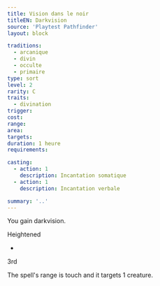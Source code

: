 ```yaml
---
title: Vision dans le noir
titleEN: Darkvision
source: 'Playtest Pathfinder'
layout: block

traditions:
  - arcanique
  - divin
  - occulte
  - primaire
type: sort
level: 2
rarity: C
traits:
  - divination
trigger: 
cost: 
range: 
area: 
targets: 
duration: 1 heure
requirements: 

casting:
  - action: 1
    description: Incantation somatique
  - action: 1
    description: Incantation verbale

summary: '..'
---
```

You gain darkvision.

Heightened

-

3rd

The spell's range is touch and it targets 1 creature.